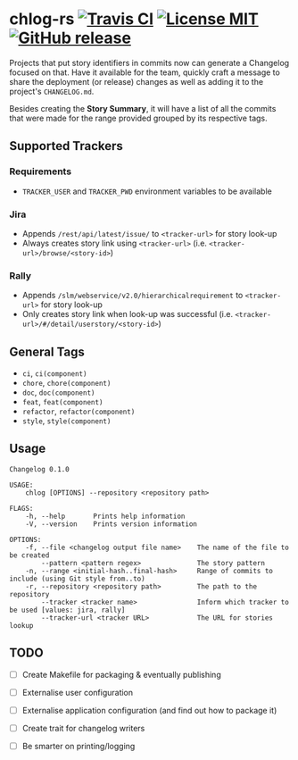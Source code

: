 # chlog-rs [![Travis CI](https://img.shields.io/travis/rafasf/chlog-rs/master.svg?style=flat-square)](https://travis-ci.org/rafasf/chlog-rs) [![License MIT](https://img.shields.io/badge/license-MIT-blue.svg?style=flat-square)](https://github.com/rafasf/chlog-rs/blob/master/LICENSE) [![GitHub release](https://img.shields.io/github/release/rafasf/chlog-rs.svg?style=flat-square)](https://github.com/rafasf/chlog-rs/releases)

Projects that put story identifiers in commits now can generate a Changelog
focused on that. Have it available for the team, quickly craft a message to
share the deployment (or release) changes as well as adding it to the project's
`CHANGELOG.md`.

Besides creating the **Story Summary**, it will have a list of all the commits
that were made for the range provided grouped by its respective tags.

## Supported Trackers

### Requirements

* `TRACKER_USER` and `TRACKER_PWD` environment variables to be available


### Jira

* Appends `/rest/api/latest/issue/` to `<tracker-url>` for story look-up
* Always creates story link using `<tracker-url>` (i.e.
  `<tracker-url>/browse/<story-id>`)

### Rally

* Appends `/slm/webservice/v2.0/hierarchicalrequirement` to `<tracker-url>` for story look-up
* Only creates story link when look-up was successful (i.e.
  `<tracker-url>/#/detail/userstory/<story-id>`)

## General Tags

* `ci`, `ci(component)`
* `chore`, `chore(component)`
* `doc`, `doc(component)`
* `feat`, `feat(component)`
* `refactor`, `refactor(component)`
* `style`, `style(component)`

## Usage

```
Changelog 0.1.0

USAGE:
    chlog [OPTIONS] --repository <repository path>

FLAGS:
    -h, --help       Prints help information
    -V, --version    Prints version information

OPTIONS:
    -f, --file <changelog output file name>    The name of the file to be created
        --pattern <pattern regex>              The story pattern
    -n, --range <initial-hash..final-hash>     Range of commits to include (using Git style from..to)
    -r, --repository <repository path>         The path to the repository
        --tracker <tracker name>               Inform which tracker to be used [values: jira, rally]
        --tracker-url <tracker URL>            The URL for stories lookup
```

## TODO

* [ ] Create Makefile for packaging & eventually publishing
* [ ] Externalise user configuration
* [ ] Externalise application configuration (and find out how to package it)
* [ ] Create trait for changelog writers
* [ ] Be smarter on printing/logging

